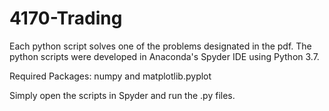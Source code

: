 # 4170-Trading
Each python script solves one of the problems designated in the pdf.
The python scripts were developed in Anaconda's Spyder IDE using Python 3.7.

Required Packages: numpy and matplotlib.pyplot

Simply open the scripts in Spyder and run the .py files.
